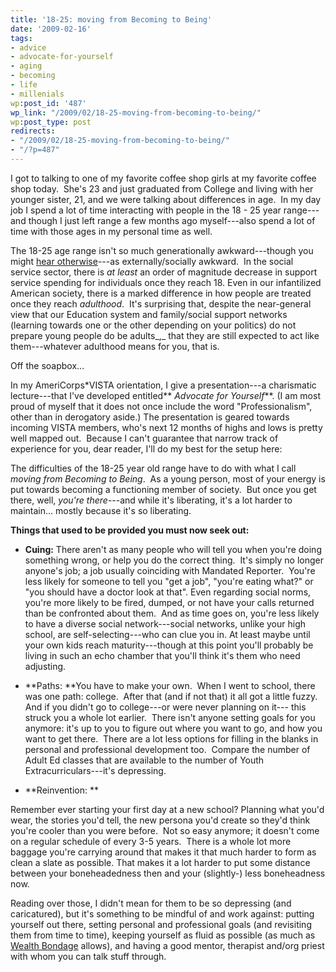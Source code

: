 ```yaml
---
title: '18-25: moving from Becoming to Being'
date: '2009-02-16'
tags:
- advice
- advocate-for-yourself
- aging
- becoming
- life
- millenials
wp:post_id: '487'
wp_link: "/2009/02/18-25-moving-from-becoming-to-being/"
wp:post_type: post
redirects:
- "/2009/02/18-25-moving-from-becoming-to-being/"
- "/?p=487"
---
```


I got to talking to one of my favorite coffee shop girls at my favorite coffee shop today.  She's 23 and just graduated from College and living with her younger sister, 21, and we were talking about differences in age.  In my day job I spend a lot of time interacting with people in the 18 - 25 year range---and though I just left range a few months ago myself---also spend a lot of time with those ages in my personal time as well.

The 18-25 age range isn't so much generationally awkward---though you might [hear otherwise](http://www.reason.com/news/show/28956.html)---as externally/socially awkward.  In the social service sector, there is _at least_ an order of magnitude decrease in support service spending for individuals once they reach 18. Even in our infantilized American society, there is a marked difference in how people are treated once they reach _adulthood_.  It's surprising that, despite the near-general view that our Education system and family/social support networks (learning towards one or the other depending on your politics) do not prepare young people do be adults_,_ that they are still expected to act like them---whatever adulthood means for you, that is.

Off the soapbox...

In my AmeriCorps\*VISTA orientation, I give a presentation---a charismatic lecture---that I've developed entitled** _Advocate for Yourself_**. (I am most proud of myself that it does not once include the word "Professionalism", other than in derogatory aside.) The presentation is geared towards incoming VISTA members, who's next 12 months of highs and lows is pretty well mapped out.  Because I can't guarantee that narrow track of experience for you, dear reader, I'll do my best for the setup here:

The difficulties of the 18-25 year old range have to do with what I call _moving from Becoming to Being_.  As a young person, most of your energy is put towards becoming a functioning member of society.  But once you get there, well, _you're there_---and while it's liberating, it's a lot harder to maintain... mostly because it's so liberating.

**Things that used to be provided you must now seek out:**

- **Cuing:** There aren't as many people who will tell you when you're doing something wrong, or help you do the correct thing.  It's simply no longer anyone's job; a job usually coinciding with Mandated Reporter.  You're less likely for someone to tell you "get a job", "you're eating what?" or "you should have a doctor look at that". Even regarding social norms, you're more likely to be fired, dumped, or not have your calls returned than be confronted about them.  And as time goes on, you're less likely to have a diverse social network---social networks, unlike your high school, are self-selecting---who can clue you in. At least maybe until your own kids reach maturity---though at this point you'll probably be living in such an echo chamber that you'll think it's them who need adjusting.

- **Paths: **You have to make your own.  When I went to school, there was one path: college.  After that (and if not that) it all got a little fuzzy. And if you didn't go to college---or were never planning on it--- this struck you a whole lot earlier.  There isn't anyone setting goals for you anymore: it's up to you to figure out where you want to go, and how you want to get there.  There are a lot less options for filling in the blanks in personal and professional development too.  Compare the number of Adult Ed classes that are available to the number of Youth Extracurriculars---it's depressing.

- **Reinvention: **

Remember ever starting your first day at a new school? Planning what you'd wear, the stories you'd tell, the new persona you'd create so they'd think you're cooler than you were before.  Not so easy anymore; it doesn't come on a regular schedule of every 3-5 years.  There is a whole lot more baggage you're carrying around that makes it that much harder to form as clean a slate as possible. That makes it a lot harder to put some distance between your boneheadedness then and your (slightly-) less boneheadness now.

Reading over those, I didn't mean for them to be so depressing (and caricatured), but it's something to be mindful of and work against: putting yourself out there, setting personal and professional goals (and revisiting them from time to time), keeping yourself as fluid as possible (as much as [Wealth Bondage](http://www.wealthbondage.com/2005/05/the_constructio.html) allows), and having a good mentor, therapist and/org priest with whom you can talk stuff through.
